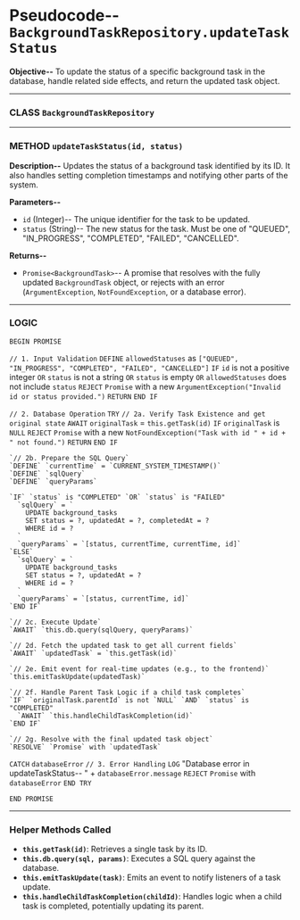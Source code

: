 # Pseudocode-- `BackgroundTaskRepository.updateTaskStatus`

**Objective--** To update the status of a specific background task in the database, handle related side effects, and return the updated task object.

---

### **CLASS** `BackgroundTaskRepository`

---

### **METHOD** `updateTaskStatus(id, status)`

**Description--** Updates the status of a background task identified by its ID. It also handles setting completion timestamps and notifying other parts of the system.

**Parameters--**
*   `id` (Integer)-- The unique identifier for the task to be updated.
*   `status` (String)-- The new status for the task. Must be one of "QUEUED", "IN_PROGRESS", "COMPLETED", "FAILED", "CANCELLED".

**Returns--**
*   `Promise<BackgroundTask>`-- A promise that resolves with the fully updated `BackgroundTask` object, or rejects with an error (`ArgumentException`, `NotFoundException`, or a database error).

---

### **LOGIC**

`BEGIN PROMISE`

  `// 1. Input Validation`
  `DEFINE` `allowedStatuses` as `["QUEUED", "IN_PROGRESS", "COMPLETED", "FAILED", "CANCELLED"]`
  `IF` `id` is not a positive integer `OR` `status` is not a string `OR` `status` is empty `OR` `allowedStatuses` does not include `status`
    `REJECT` `Promise` with a new `ArgumentException("Invalid id or status provided.")`
    `RETURN`
  `END IF`

  `// 2. Database Operation`
  `TRY`
    `// 2a. Verify Task Existence and get original state`
    `AWAIT` `originalTask` = `this.getTask(id)`
    `IF` `originalTask` is `NULL`
      `REJECT` `Promise` with a new `NotFoundException("Task with id " + id + " not found.")`
      `RETURN`
    `END IF`

    `// 2b. Prepare the SQL Query`
    `DEFINE` `currentTime` = `CURRENT_SYSTEM_TIMESTAMP()`
    `DEFINE` `sqlQuery`
    `DEFINE` `queryParams`

    `IF` `status` is "COMPLETED" `OR` `status` is "FAILED"
      `sqlQuery` = `
        UPDATE background_tasks
        SET status = ?, updatedAt = ?, completedAt = ?
        WHERE id = ?
      `
      `queryParams` = `[status, currentTime, currentTime, id]`
    `ELSE`
      `sqlQuery` = `
        UPDATE background_tasks
        SET status = ?, updatedAt = ?
        WHERE id = ?
      `
      `queryParams` = `[status, currentTime, id]`
    `END IF`

    `// 2c. Execute Update`
    `AWAIT` `this.db.query(sqlQuery, queryParams)`

    `// 2d. Fetch the updated task to get all current fields`
    `AWAIT` `updatedTask` = `this.getTask(id)`

    `// 2e. Emit event for real-time updates (e.g., to the frontend)`
    `this.emitTaskUpdate(updatedTask)`

    `// 2f. Handle Parent Task Logic if a child task completes`
    `IF` `originalTask.parentId` is not `NULL` `AND` `status` is "COMPLETED"
      `AWAIT` `this.handleChildTaskCompletion(id)`
    `END IF`

    `// 2g. Resolve with the final updated task object`
    `RESOLVE` `Promise` with `updatedTask`

  `CATCH` `databaseError`
    `// 3. Error Handling`
    `LOG` "Database error in updateTaskStatus-- " + `databaseError.message`
    `REJECT` `Promise` with `databaseError`
  `END TRY`

`END PROMISE`

---
### **Helper Methods Called**

*   **`this.getTask(id)`**: Retrieves a single task by its ID.
*   **`this.db.query(sql, params)`**: Executes a SQL query against the database.
*   **`this.emitTaskUpdate(task)`**: Emits an event to notify listeners of a task update.
*   **`this.handleChildTaskCompletion(childId)`**: Handles logic when a child task is completed, potentially updating its parent.